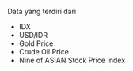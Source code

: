Data yang terdiri dari
- IDX
- USD/IDR
- Gold Price
- Crude Oil Price
- Nine of ASIAN Stock Price Index

